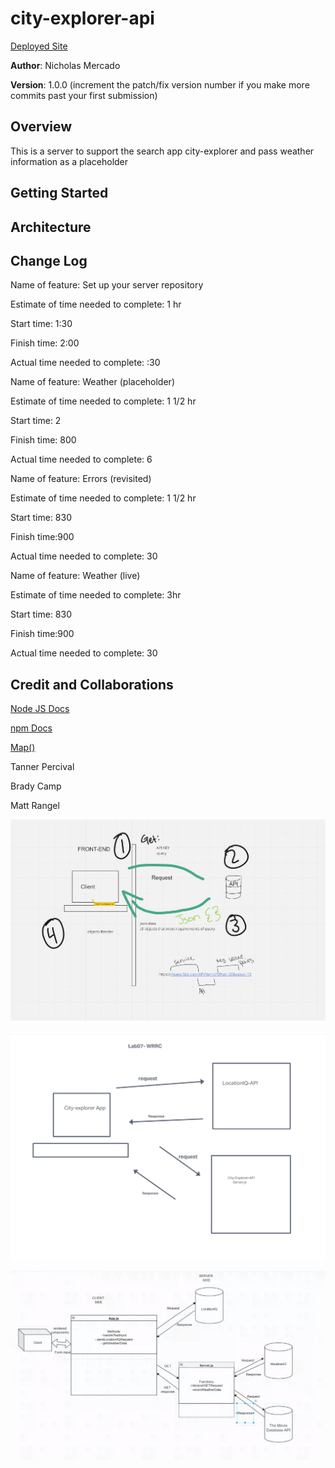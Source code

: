 # city-explorer-api

[Deployed Site]([city-explorer-4.netlify.app](https://city-explorer-4.netlify.app/))

**Author**: Nicholas Mercado

**Version**: 1.0.0 (increment the patch/fix version number if you make more commits past your first submission)

## Overview

This is a server to support the search app city-explorer and pass weather information as a placeholder

## Getting Started
<!-- What are the steps that a user must take in order to build this app on their own machine and get it running? -->

## Architecture
<!-- Provide a detailed description of the application design. What technologies (languages, libraries, etc) you're using, and any other relevant design information. -->

## Change Log

Name of feature: Set up your server repository

Estimate of time needed to complete: 1 hr

Start time: 1:30

Finish time: 2:00

Actual time needed to complete: :30

Name of feature: Weather (placeholder)

Estimate of time needed to complete: 1 1/2 hr

Start time: 2

Finish time: 800

Actual time needed to complete: 6

Name of feature: Errors (revisited)

Estimate of time needed to complete: 1 1/2 hr

Start time: 830

Finish time:900

Actual time needed to complete: 30

Name of feature: Weather (live)

Estimate of time needed to complete: 3hr

Start time: 830

Finish time:900

Actual time needed to complete: 30

## Credit and Collaborations

[Node JS Docs](https://docs.npmjs.com/)

[npm Docs](https://nodejs.org/en/)

[Map()](https://nodejs.org/en/)


Tanner Percival

Brady Camp

Matt Rangel

![WRRC Lab 06](/WRRC_lab06.JPG)

![WRRC Lab 07](/lab07_WRRC.JPG)

![WRRC Lab 08 ](/WRRC_lab_08.JPG)
